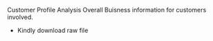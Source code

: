 Customer Profile Analysis
Overall Buisness information for customers involved.
- Kindly download raw file
